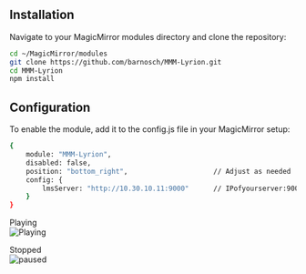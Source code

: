 ## Installation

Navigate to your MagicMirror modules directory and clone the repository:

```bash
cd ~/MagicMirror/modules
git clone https://github.com/barnosch/MMM-Lyrion.git
cd MMM-Lyrion
npm install
```

## Configuration

To enable the module, add it to the config.js file in your MagicMirror setup:

```bash
{
    module: "MMM-Lyrion",
    disabled: false,
    position: "bottom_right",                     // Adjust as needed
    config: {
        lmsServer: "http://10.30.10.11:9000"      // IPofyourserver:9000
    }
}
```

Playing\
![Playing](https://github.com/user-attachments/assets/017ef5e2-4557-4e63-af2c-e1c139dd2f2a)

Stopped\
![paused](https://github.com/user-attachments/assets/4d6792fe-e2d9-4fd4-8c8b-c4f87488b4ae)

